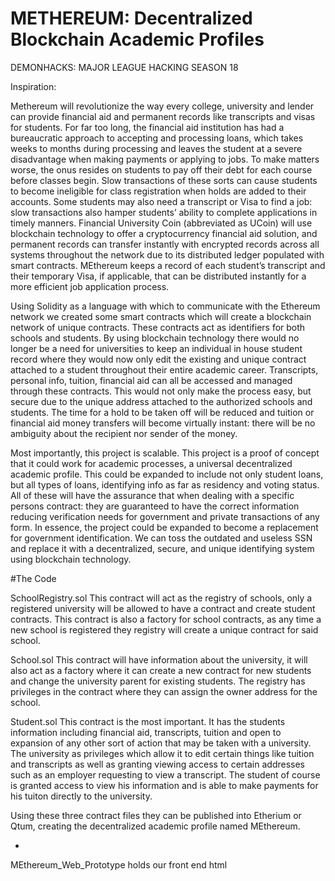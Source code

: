 # METHEREUM: Decentralized Blockchain Academic Profiles

DEMONHACKS: MAJOR LEAGUE HACKING SEASON 18

Inspiration:

Methereum will revolutionize the way every college, university and lender can provide financial aid and permanent records like transcripts and visas for students. For far too long, the financial aid institution has had a bureaucratic approach to accepting and processing loans, which takes weeks to months during processing and leaves the student at a severe disadvantage when making payments or applying to jobs.  To make matters worse, the onus resides on students to pay off their debt for each course before classes begin. Slow transactions of these sorts can cause students to become ineligible for class registration when holds are added to their accounts. Some students may also need a transcript or Visa to find a job: slow transactions also hamper students’ ability to complete applications in timely manners. Financial University Coin (abbreviated as UCoin) will use blockchain technology to offer a cryptocurrency financial aid solution, and permanent records can transfer instantly with encrypted records across all systems throughout the network due to its distributed ledger populated with smart contracts. MEthereum keeps a record of each student’s transcript and their temporary Visa, if applicable, that can be distributed instantly for a more efficient job application process.

Using Solidity as a language with which to communicate with the Ethereum network we created some smart contracts which will create a blockchain network of unique contracts. These contracts act as identifiers for both schools and students. By using blockchain technology there would no longer be a need for universities to keep an individual in house student record where they would now only edit the existing and unique contract attached to a student throughout their entire academic career. Transcripts, personal info, tuition, financial aid can all be accessed and managed through these contracts. This would not only make the process easy, but secure due to the unique address attached to the authorized schools and students. The time for a hold to be taken off will be reduced and tuition or financial aid money transfers will become virtually instant: there will be no ambiguity about the recipient nor sender of the money.

Most importantly, this project is scalable. This project is a proof of concept that it could work for academic processes, a universal decentralized academic profile. This could be expanded to include not only student loans, but all types of loans, identifying info as far as residency and voting status. All of these will have the assurance that when dealing with a specific persons contract: they are guaranteed to have the correct information reducing verification needs for government and private transactions of any form. In essence, the project could be expanded to become a replacement for government identification. We can toss the outdated and useless SSN and replace it with a decentralized, secure, and unique identifying system using blockchain technology.

#The Code

SchoolRegistry.sol
This contract will act as the registry of schools, only a registered university will be allowed to have a contract and create student contracts. This contract is also a factory for school contracts, as any time a new school is registered they registry will create a unique contract for said school.

School.sol
This contract will have information about the university, it will also act as a factory where it can create a new contract for new students and change the university parent for existing students. The registry has privileges in the contract where they can assign the owner address for the school.

Student.sol
This contract is the most important. It has the students information including financial aid, transcripts, tuition and open to expansion of any other sort of action that may be taken with a university. The university as privileges which allow it to edit certain things like tuition and transcripts as well as granting viewing access to certain addresses such as an employer requesting to view a transcript. The student of course is granted access to view his information and is able to make payments for his tuiton directly to the university.

Using these three contract files they can be published into Etherium or Qtum, creating the decentralized academic profile named MEthereum.

*
MEthereum_Web_Prototype holds our front end html
